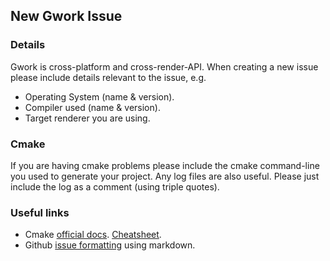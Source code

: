 
## New Gwork Issue

### Details

Gwork is cross-platform and cross-render-API. When creating a new issue please include details
relevant to the issue, e.g. 

- Operating System (name & version).
- Compiler used (name & version).
- Target renderer you are using.

### Cmake

If you are having cmake problems please include the cmake command-line you used to generate your project.
Any log files are also useful. Please just include the log as a comment (using triple quotes).

### Useful links

- Cmake [official docs][cmake_docs]. [Cheatsheet](https://billyquith.github.io/cheatsheet/?sheet=cmake).
- Github [issue formatting](https://guides.github.com/features/mastering-markdown/) using markdown.


[cmake_docs]: https://cmake.org/cmake/help/latest/
